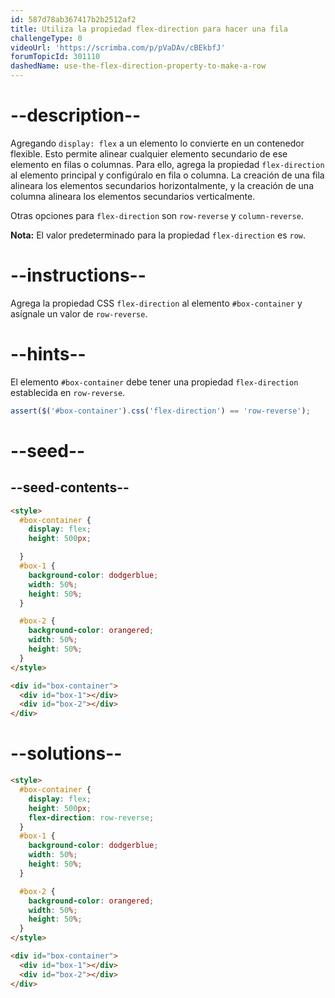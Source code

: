 ```yaml
---
id: 587d78ab367417b2b2512af2
title: Utiliza la propiedad flex-direction para hacer una fila
challengeType: 0
videoUrl: 'https://scrimba.com/p/pVaDAv/cBEkbfJ'
forumTopicId: 301110
dashedName: use-the-flex-direction-property-to-make-a-row
---
```


# --description--

Agregando `display: flex` a un elemento lo convierte en un contenedor flexible. Esto permite alinear cualquier elemento secundario de ese elemento en filas o columnas. Para ello, agrega la propiedad `flex-direction` al elemento principal y configúralo en fila o columna. La creación de una fila alineara los elementos secundarios horizontalmente, y la creación de una columna alineara los elementos secundarios verticalmente.

Otras opciones para `flex-direction` son `row-reverse` y `column-reverse`.

**Nota:** El valor predeterminado para la propiedad `flex-direction` es `row`.

# --instructions--

Agrega la propiedad CSS `flex-direction` al elemento `#box-container` y asígnale un valor de `row-reverse`.

# --hints--

El elemento `#box-container` debe tener una propiedad `flex-direction` establecida en `row-reverse`.

```js
assert($('#box-container').css('flex-direction') == 'row-reverse');
```

# --seed--

## --seed-contents--

```html
<style>
  #box-container {
    display: flex;
    height: 500px;

  }
  #box-1 {
    background-color: dodgerblue;
    width: 50%;
    height: 50%;
  }

  #box-2 {
    background-color: orangered;
    width: 50%;
    height: 50%;
  }
</style>

<div id="box-container">
  <div id="box-1"></div>
  <div id="box-2"></div>
</div>
```

# --solutions--

```html
<style>
  #box-container {
    display: flex;
    height: 500px;
    flex-direction: row-reverse;
  }
  #box-1 {
    background-color: dodgerblue;
    width: 50%;
    height: 50%;
  }

  #box-2 {
    background-color: orangered;
    width: 50%;
    height: 50%;
  }
</style>

<div id="box-container">
  <div id="box-1"></div>
  <div id="box-2"></div>
</div>
```

